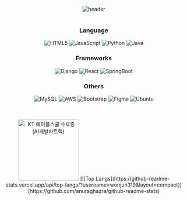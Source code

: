 
<div align="center">
  
![header](https://capsule-render.vercel.app/api?type=venom&text=원준의%20깃허브)
<br>
<br>
### Language
![HTML5](https://img.shields.io/badge/html5-%23E34F26.svg?style=for-the-badge&logo=html5&logoColor=white)
![JavaScript](https://img.shields.io/badge/javascript-%23323330.svg?style=for-the-badge&logo=javascript&logoColor=%23F7DF1E)
![Python](https://img.shields.io/badge/python-3670A0?style=for-the-badge&logo=python&logoColor=ffdd54)
![Java](https://img.shields.io/badge/java-%23ED8B00.svg?style=for-the-badge&logo=openjdk&logoColor=white)

### Frameworks 
![Django](https://img.shields.io/badge/django-%23092E20.svg?style=for-the-badge&logo=django&logoColor=white)
![React](https://img.shields.io/badge/react-%2320232a.svg?style=for-the-badge&logo=react&logoColor=%2361DAFB)
![SpringBoot](https://img.shields.io/badge/Spring%20Boot-6DB33F.svg?style=for-the-badge&logo=SpringBoot&logoColor=black)

### Others
![MySQL](https://img.shields.io/badge/mysql-4479A1.svg?style=for-the-badge&logo=mysql&logoColor=white)
![AWS](https://img.shields.io/badge/AWS-%23FF9900.svg?style=for-the-badge&logo=amazon-aws&logoColor=white)
![Bootstrap](https://img.shields.io/badge/bootstrap-%238511FA.svg?style=for-the-badge&logo=bootstrap&logoColor=white)
![Figma](https://img.shields.io/badge/figma-%23F24E1E.svg?style=for-the-badge&logo=figma&logoColor=white)
![Ubuntu](https://img.shields.io/badge/Ubuntu-E95420?style=for-the-badge&logo=ubuntu&logoColor=white)

<br>
<br>
<img src="https://github.com/user-attachments/assets/74e5b1a0-0a66-43b6-a92b-0520a5230807" alt="KT 에이블스쿨 수료증 (AI개발자트랙)" width="167px" /> [![Top Langs](https://github-readme-stats.vercel.app/api/top-langs/?username=wonjun319&layout=compact)](https://github.com/anuraghazra/github-readme-stats)


</div>

